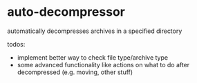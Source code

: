 # auto-decompressor

automatically decompresses archives in a specified directory

todos:
- implement better way to check file type/archive type
- some advanced functionality like actions on what to do after decompressed (e.g. moving, other stuff)
